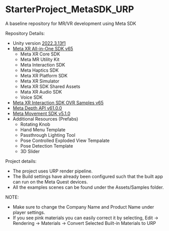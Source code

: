 # StarterProject_MetaSDK_URP
A baseline repository for MR/VR development using Meta SDK

Repository Details:
- Unity version [2022.3.13f1](https://unity.com/releases/editor/qa/lts-releases)
- [Meta XR All-in-One SDK v65](https://assetstore.unity.com/packages/tools/integration/meta-xr-all-in-one-sdk-269657)
    - Meta XR Core SDK
    - Meta MR Utility Kit
    - Meta Interaction SDK
    - Meta Haptics SDK
    - Meta XR Platform SDK
    - Meta XR Simulator
    - Meta XR SDK Shared Assets
    - Mata XR Audio SDK
    - Voice SDK 
- [Meta XR Interaction SDK OVR Samples v65](https://assetstore.unity.com/packages/tools/integration/meta-xr-interaction-sdk-ovr-samples-268521)
- [Meta Depth API v61.0.0](https://github.com/oculus-samples/Unity-DepthAPI)
- [Meta Movement SDK v5.1.0](https://github.com/oculus-samples/Unity-Movement)
- Additional Resources (Prefabs)
    - Rotating Knob
    - Hand Menu Template
    - Passthrough Lighting Tool
    - Pose Controlled Exploded View Tempalate
    - Pose Detection Template
    - 3D Slider

Project details:
- The project uses URP render pipeline.
- The Build settings have already been configured such that the built app can run on the Meta Quest devices.
- All the examples scenes can be found under the Assets/Samples folder.

NOTE:
- Make sure to change the Company Name and Product Name under player settings.
- If you see pink materials you can easily correct it by selecting, Edit → Rendering → Materials → Convert Selected Built-in Materials to URP 

